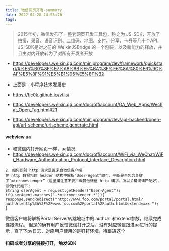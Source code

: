 ```yaml
---
title: 微信网页开发-summary
date: 2022-04-28 14:53:26
tags:
---
```

> 2015年初，微信发布了一整套网页开发工具包，称之为 JS-SDK，开放了拍摄、录音、语音识别、二维码、地图、支付、分享、卡券等几十个API.​JS-SDK是对之前的 WeixinJSBridge 的一个包装，以及新能力的释放，并且由对内开放转为了对所有开发者开放

- https://developers.weixin.qq.com/miniprogram/dev/framework/quickstart/#%E5%B0%8F%E7%A8%8B%E5%BA%8F%E6%8A%80%E6%9C%AF%E5%8F%91%E5%B1%95%E5%8F%B2
- 上面是 - 小程序技术发展史

- https://fjc0k.github.io/vtils/

- https://developers.weixin.qq.com/doc/offiaccount/OA_Web_Apps/Wechat_Open_Tag.html#21
- https://developers.weixin.qq.com/miniprogram/dev/api-backend/open-api/url-scheme/urlscheme.generate.html

#### webview ua
- 和微信内打开网页一样，ua情况
- https://developers.weixin.qq.com/doc/offiaccount/WiFi_via_WeChat/WiFi_Hardware_Authentication_Protocol_Interface_Description.html
```
2. 如何识别 http 请求是否来自微信客户端
在 http 数据包的 header 结构中解析“User-Agent”即可，判断是否包含关键字“micromessenger”（这里请注意不要拦截其他微信 http 请求，所以关键词请匹配好），示例代码如下：
String userAgent = request.getHeader("User-Agent");
if(userAgent.matches(".*micromessenger.*")){  response.sendRedirect("http://www.foo.com/portal/portal.html?authUrl=http%3A%2F%2Fwww.foo.com%2Fportal%2Fauth.html&extend=xxx ");			
}
```
微信客户端将解析Portal Server转跳地址中的 authUrl 和extend参数，继续完成连接流程。
但是的确有用户反馈微信打开之后，没有对应微信跟进ua进行的提示，查了下pv日志，对应用户使用的是钉钉环境，待跟进这个

#### 扫码或者分享的链接打开，触发SDK
